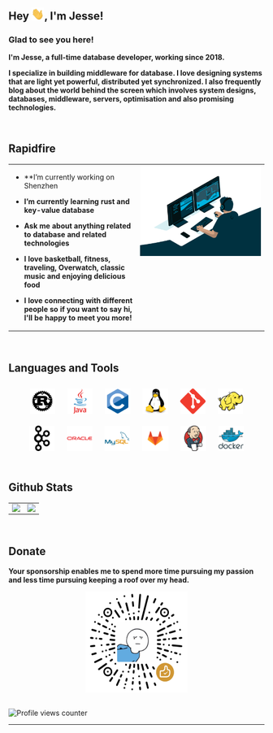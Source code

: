 ## Hey <img src="https://github.com/JesseAtSZ/JesseAtSZ.github.io/blob/main/img/icon/hi.gif?raw=true" width="25px">, I'm Jesse!  

### Glad to see you here!  
**I'm Jesse, a full-time database developer, working since 2018.**

**I specialize in building middleware for database. I love designing systems that are light yet powerful, distributed yet synchronized. I also frequently blog about the world behind the screen which involves system designs, databases, middleware, servers, optimisation and also promising technologies.**  
  

<br/>  


## Rapidfire  
<table><tr><td valign="top" width="50%">

- **I’m currently working on Shenzhen <!--Institute of Computing Sciences**-->  
  

- **I’m currently learning rust and key-value database**  
  

- **Ask me about anything related to database and related technologies**  
  
  
- **I love basketball, fitness, traveling, Overwatch, classic music and enjoying delicious food**  


- **I love connecting with different people so if you want to say hi, I'll be happy to meet you more!**  
  

</td><td valign="top" width="50%">

<div align="center">
<img src="https://github.com/JesseAtSZ/JesseAtSZ.github.io/blob/main/img/site/code.gif?raw=true" align="center" style="width: 100%" />
</div>  


</td></tr></table>  

<br/>  


## Languages and Tools  
<div align="center">  
<img style="margin: 10px" src="https://raw.githubusercontent.com/JesseAtSZ/JesseAtSZ.github.io/725b02bcb21d7592f21c1d03f8789324adb1438f/img/icon/rust-plain.svg" alt="Rust" height="50" />  
<img style="margin: 10px" src="https://raw.githubusercontent.com/JesseAtSZ/JesseAtSZ.github.io/725b02bcb21d7592f21c1d03f8789324adb1438f/img/icon/java-original-wordmark.svg" alt="Java" height="50" />  
<img style="margin: 10px" src="https://raw.githubusercontent.com/JesseAtSZ/JesseAtSZ.github.io/725b02bcb21d7592f21c1d03f8789324adb1438f/img/icon/c-original.svg" alt="C" height="50" />  
<img style="margin: 10px" src="https://raw.githubusercontent.com/JesseAtSZ/JesseAtSZ.github.io/725b02bcb21d7592f21c1d03f8789324adb1438f/img/icon/linux-original.svg" alt="Linux" height="50" />  
<img style="margin: 10px" src="https://raw.githubusercontent.com/JesseAtSZ/JesseAtSZ.github.io/725b02bcb21d7592f21c1d03f8789324adb1438f/img/icon/git-scm-icon.svg" alt="Git" height="50" />  
<img style="margin: 10px" src="https://raw.githubusercontent.com/JesseAtSZ/JesseAtSZ.github.io/725b02bcb21d7592f21c1d03f8789324adb1438f/img/icon/apache_hadoop-icon.svg" alt="Hadoop" height="50" />  
<img style="margin: 10px" src="https://raw.githubusercontent.com/JesseAtSZ/JesseAtSZ.github.io/725b02bcb21d7592f21c1d03f8789324adb1438f/img/icon/apache_kafka-icon.svg" alt="Kafka" height="50" />  
<img style="margin: 10px" src="https://raw.githubusercontent.com/JesseAtSZ/JesseAtSZ.github.io/725b02bcb21d7592f21c1d03f8789324adb1438f/img/icon/oracle-original.svg" alt="Oracle" height="50" />  
<img style="margin: 10px" src="https://raw.githubusercontent.com/JesseAtSZ/JesseAtSZ.github.io/725b02bcb21d7592f21c1d03f8789324adb1438f/img/icon/mysql-original-wordmark.svg" alt="MySQL" height="50" />  
<img style="margin: 10px" src="https://raw.githubusercontent.com/JesseAtSZ/JesseAtSZ.github.io/725b02bcb21d7592f21c1d03f8789324adb1438f/img/icon/gitlab.svg" alt="GitLab" height="50" />  
<img style="margin: 10px" src="https://raw.githubusercontent.com/JesseAtSZ/JesseAtSZ.github.io/725b02bcb21d7592f21c1d03f8789324adb1438f/img/icon/jenkins-icon.svg" alt="Jenkins" height="50" />  
<img style="margin: 10px" src="https://raw.githubusercontent.com/JesseAtSZ/JesseAtSZ.github.io/725b02bcb21d7592f21c1d03f8789324adb1438f/img/icon/docker-original-wordmark.svg" alt="Docker" height="50" />  
</div>  

<br/>  


## Github Stats  
<table><tr><td valign="top" width="50%">

<img src="https://github-readme-stats.vercel.app/api?username=JesseAtSZ&show_icons=true&count_private=true&hide_border=true&include_all_commits=true" align="left" style="width: 100%" />

</td><td valign="top" width="50%">

<img src="https://github-readme-stats.vercel.app/api/top-langs/?username=JesseAtSZ&hide_border=true&layout=compact" align="left" style="width: 100%" />

</td></tr></table>  

<br/>  

<div>  

## Donate  
**Your sponsorship enables me to spend more time pursuing my passion and less time pursuing keeping a roof over my head.**
  

<div align="center">
<img src="https://github.com/JesseAtSZ/JesseAtSZ.github.io/blob/main/img/site/reward_qrcode.png?raw=true" align="center" height="200" width="200" />
</div>  

<br />

![Profile views counter](https://komarev.com/ghpvc/?username=JesseAtSZ&&style=flat-square)  
  
----
<!--Generated using <a href="https://profilinator.rishav.dev/" target="_blank">Github Profilinator</a>-->
